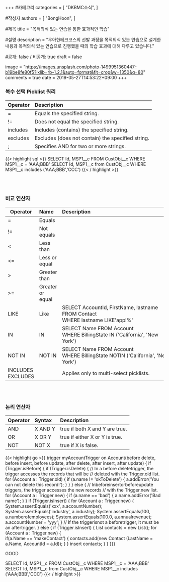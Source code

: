 +++
#카테고리
categories = [
    "DKBMC소식",
]

#작성자
authors = [
    "BongHoon",
]

#제목
title = "목적의식 있는 연습을 통한 효과적인 학습"

#설명
description = "우아한테크코스의 선발 과정을 목적의식 있는 연습으로 설계한 내용과 목적의식 있는 연습으로 진행했을 때의 학습 효과에 대해 다루고 있습니다."

#공개: false / 비공개: true
draft = false


image = "https://images.unsplash.com/photo-1499951360447-b19be8fe80f5?ixlib=rb-1.2.1&auto=format&fit=crop&w=1350&q=80"
comments = true
date = 2019-05-27T14:53:22+09:00
+++

<!-- 게시글 내용 -->
### 복수 선택 Picklist 쿼리
|Operator | Description|
|---|:---|
|=|Equals the specified string.|
|!=|Does not equal the specified string.|
|includes|Includes (contains) the specified string.|
|excludes|Excludes (does not contain) the specified string.|
|;|Specifies AND for two or more strings.|

{{< highlight sql >}}
SELECT Id, MSP1__c FROM CustObj__c WHERE MSP1__c = 'AAA;BBB'
SELECT Id, MSP1__c from CustObj__c WHERE MSP1__c includes ('AAA;BBB','CCC')
{{< / highlight >}}

###### &nbsp;
### 비교 연산자
Operator | Name | Description
---|:---|:---
= | Equals | 
!= | Not equals | 
< | Less than | 
<= | Less or equal | 
> | Greater than | 
>= | Greater or equal | 
LIKE | Like | SELECT AccountId, FirstName, lastname <br/>FROM Contact <br/> WHERE lastname LIKE'appl%'
IN | IN | SELECT Name FROM Account <br/> WHERE BillingState IN ('California', 'New York')
NOT IN | NOT IN | SELECT Name FROM Account<br/>WHERE BillingState NOTIN ('California', 'New York')					
INCLUDES <br/> EXCLUDES| | Applies only to multi-select picklists.			


###### &nbsp;
### 논리 연산자
Operator | Syntax | Description
---|:---|:---
AND| X AND Y| true if both X and Y are true.
OR| X OR Y| true if either X or Y is true.
NOT| NOT X| true if X is false.


{{< highlight go >}}
trigger myAccountTrigger on Account(before delete, before insert, before update,
                                    after delete, after insert, after update) {
if (Trigger.isBefore) {
    if (Trigger.isDelete) {
        // In a before deletetrigger, the trigger accesses the records that will be
        // deleted with the Trigger.old list.
        for (Account a : Trigger.old) {
            if (a.name != 'okToDelete') {
                a.addError('You can not delete this record!');
            }
        }
    } else {
    // Inbeforeinsertorbeforeupdate triggers, the trigger accesses the new records
    // with the Trigger.new list.
        for (Account a : Trigger.new) {
            if (a.name == 'bad') {
                a.name.addError('Bad name');
            }
    }
    if (Trigger.isInsert) {
        for (Account a : Trigger.new) {
            System.assertEquals('xxx', a.accountNumber);
            System.assertEquals('industry', a.industry);
            System.assertEquals(100, a.numberofemployees);
            System.assertEquals(100.0, a.annualrevenue);
            a.accountNumber = 'yyy';
        }
// If the triggerisnot a beforetrigger, it must be an aftertrigger.
} else {
    if (Trigger.isInsert) {
        List<Contact> contacts = new List<Contact>();
        for (Account a : Trigger.new) {       
            if(a.Name == 'makeContact') {
                contacts.add(new Contact (LastName = a.Name, AccountId = a.Id));
            }
        }
      insert contacts;
    }
  }
}}}

<section class="ddd">
    <p>GOOD</p>
</section>

SELECT Id, MSP1__c FROM CustObj__c WHERE MSP1__c = 'AAA;BBB'
SELECT Id, MSP1__c from CustObj__c WHERE MSP1__c includes ('AAA;BBB','CCC')
{{< / highlight >}}